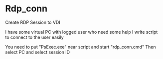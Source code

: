 # Rdp_conn
 Create RDP Session to VDI


I have some virtual PC with logged user who need some help
I write script to connect to the user easily

You need to put "PsExec.exe" near script and start "rdp_conn.cmd"
 Then select PC and select session ID
